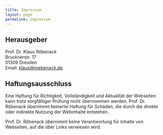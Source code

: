 ```yaml
---
title: Impressum
layout: page
permalink: impressum
---
```



## Herausgeber

Prof. Dr. Klaus Röbenack   
Brucknerstr. 17   
01309 Dresden   
Email: klaus@roebenack.de


## Haftungsausschluss

Eine Haftung für Richtigkeit, Vollständigkeit und Aktualität der Webseiten kann trotz sorgfältiger Prüfung nicht übernommen werden. Prof. Dr. Röbenack übernimmt keinerlei Haftung für Schäden, die durch die direkte oder indirekte Nutzung der Webinhalte entstehen.

Prof. Dr. Röbenack übernimmt keine Verantwortung für Inhalte von Webseiten, auf die über Links verwiesen wird.

